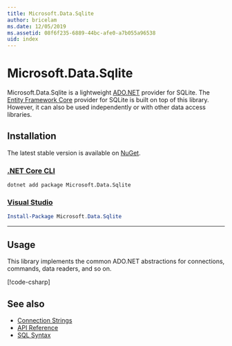 ```yaml
---
title: Microsoft.Data.Sqlite
author: bricelam
ms.date: 12/05/2019
ms.assetid: 08f6f235-6889-44bc-afe0-a7b055a96538
uid: index
---
```

# Microsoft.Data.Sqlite

Microsoft.Data.Sqlite is a lightweight [ADO.NET](/dotnet/framework/data/adonet/) provider for SQLite. The [Entity Framework Core](/ef/core/) provider for SQLite is built on top of this library. However, it can also be used independently or with other data access libraries.

## Installation

The latest stable version is available on [NuGet](https://www.nuget.org/packages/Microsoft.Data.Sqlite).

### [.NET Core CLI](#tab/netcore-cli)

```dotnetcli
dotnet add package Microsoft.Data.Sqlite
```

### [Visual Studio](#tab/visual-studio)

``` PowerShell
Install-Package Microsoft.Data.Sqlite
```

---

## Usage

This library implements the common ADO.NET abstractions for connections, commands, data readers, and so on.

[!code-csharp[](../samples/msdata-sqlite/HelloWorldSample/Program.cs?name=snippet_HelloWorld)]

## See also

* [Connection Strings](connection-strings.md)
* [API Reference](/dotnet/api/?view=msdata-sqlite-3.0.0)
* [SQL Syntax <span class="docon docon-navigate-external" aria-hidden="true" />](https://www.sqlite.org/lang.html)
